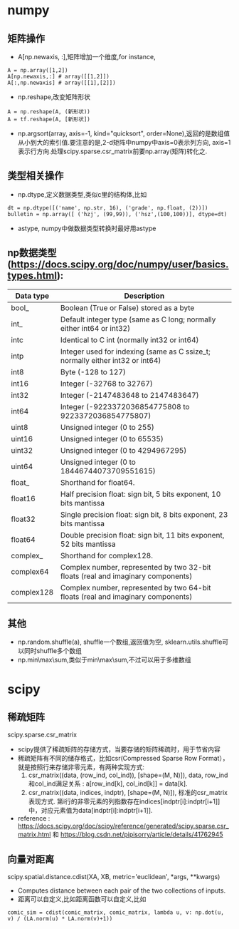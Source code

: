 # numpy 
  

## 矩阵操作
- A[np.newaxis, :],矩阵增加一个维度,for instance, 
```
A = np.array([1,2])
A[np.newaxis,:] # array([[1,2]])  
A[:,np.newaxis] # array([[1],[2]])                      
```

 
- np.reshape,改变矩阵形状  
```
A = np.reshape(A, (新形状)) 
A = tf.reshape(A, [新形状])  
```                
         
- np.argsort(array, axis=-1, kind="quicksort", order=None),返回的是数组值从小到大的索引值.要注意的是,2-d矩阵中numpy中axis=0表示列方向, axis=1表示行方向.处理scipy.sparse.csr_matrix前要np.array(矩阵)转化之.                                                                  

## 类型相关操作
- np.dtype,定义数据类型,类似c里的结构体,比如 
```
dt = np.dtype([('name', np.str, 16), ('grade', np.float, (2))])  
bulletin = np.array([ ('hzj', (99,99)), ('hsz',(100,100))], dtype=dt)  
```                
- astype, numpy中做数据类型转换时最好用astype
    
## np数据类型(https://docs.scipy.org/doc/numpy/user/basics.types.html):     
        
|    Data type	| Description |
| -----         | --------    |
|     bool_|	Boolean (True or False) stored as a byte|
|  int_|	Default integer type (same as C long; normally either int64 or int32)|
| intc	|Identical to C int (normally int32 or int64)|
|intp|	Integer used for indexing (same as C ssize_t; normally either int32 or int64)|
|int8|	Byte (-128 to 127)|
|int16|	Integer (-32768 to 32767)|
|int32|	Integer (-2147483648 to 2147483647)|
|int64|	Integer (-9223372036854775808 to 9223372036854775807)|
|uint8|	Unsigned integer (0 to 255)|
|uint16|	Unsigned integer (0 to 65535)|
|uint32	|Unsigned integer (0 to 4294967295)|
|uint64	|Unsigned integer (0 to 18446744073709551615)|
|float_	| Shorthand for float64.|
|float16|	Half precision float: sign bit, 5 bits exponent, 10 bits mantissa|
|float32|	Single precision float: sign bit, 8 bits exponent, 23 bits mantissa|
|float64|	Double precision float: sign bit, 11 bits exponent, 52 bits mantissa|
|complex_	|Shorthand for complex128.|
|complex64	|Complex number, represented by two 32-bit floats (real and imaginary components)|
|complex128	|Complex number, represented by two 64-bit floats (real and imaginary components)|
    

## 其他
- np.random.shuffle(a), shuffle一个数组,返回值为空, sklearn.utils.shuffle可以同时shuffle多个数组 
- np.min\max\sum,类似于min\max\sum,不过可以用于多维数组   
    
# scipy
## 稀疏矩阵
scipy.sparse.csr_matrix 
- scipy提供了稀疏矩阵的存储方式，当要存储的矩阵稀疏时，用于节省内容  
- 稀疏矩阵有不同的储存格式，比如csr(Compressed Sparse Row Format），就是按照行来存储非零元素，有两种实现方式:  
    1. csr_matrix((data, (row_ind, col_ind)), [shape=(M, N)]), data, row_ind和col_ind满足关系 : a[row_ind[k], col_ind[k]] = data[k].  
     2. csr_matrix((data, indices, indptr), [shape=(M, N)]), 标准的csr_matrix表现方式. 第i行的非零元素的列指数存在indices[indptr[i]:indptr[i+1]]中，对应元素值为data[indptr[i]:indptr[i+1]].   
- reference : https://docs.scipy.org/doc/scipy/reference/generated/scipy.sparse.csr_matrix.html 和 https://blog.csdn.net/pipisorry/article/details/41762945                         

## 向量对距离
  scipy.spatial.distance.cdist(XA, XB, metric='euclidean', *args, **kwargs) 
 - Computes distance between each pair of the two collections of inputs.
 - 距离可以自定义,比如距离函数可以自定义,比如
 ```
comic_sim = cdist(comic_matrix, comic_matrix, lambda u, v: np.dot(u, v) / (LA.norm(u) * LA.norm(v)+1))
 ```
